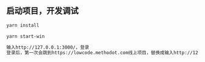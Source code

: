 ## 启动项目，开发调试
```sh
yarn install
```

```sh
yarn start-win
```

```sh
输入http://127.0.0.1:3000/，登录
登录后，第一次会跳到https://lowcode.methodot.com线上项目，替换成输入http://127.0.0.1:3000/
```